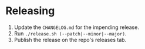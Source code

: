 Releasing
=========

1. Update the `CHANGELOG.md` for the impending release.
2. Run `./release.sh (--patch|--minor|--major)`.
3. Publish the release on the repo's releases tab.